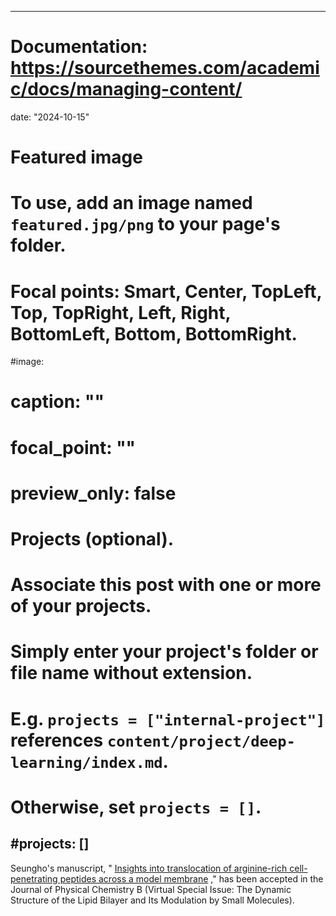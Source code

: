 
---
# Documentation: https://sourcethemes.com/academic/docs/managing-content/

date: "2024-10-15" 

# Featured image
# To use, add an image named `featured.jpg/png` to your page's folder.
# Focal points: Smart, Center, TopLeft, Top, TopRight, Left, Right, BottomLeft, Bottom, BottomRight.
#image:
#  caption: ""
#  focal_point: ""
#  preview_only: false

# Projects (optional).
#   Associate this post with one or more of your projects.
#   Simply enter your project's folder or file name without extension.
#   E.g. `projects = ["internal-project"]` references `content/project/deep-learning/index.md`.
#   Otherwise, set `projects = []`.
#projects: []
---

Seungho's manuscript, " [Insights into translocation of arginine-rich cell-penetrating peptides across a model membrane](https://seunghochoe.netlify.app/publication/journal-article/2024-10-24-jpcb/) ," has been accepted in the Journal of Physical Chemistry B (Virtual Special Issue: The Dynamic Structure of the Lipid Bilayer and Its Modulation by Small Molecules). 
